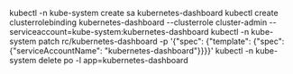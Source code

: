 kubectl -n kube-system create sa kubernetes-dashboard
kubectl create clusterrolebinding kubernetes-dashboard --clusterrole cluster-admin --serviceaccount=kube-system:kubernetes-dashboard
kubectl -n kube-system patch rc/kubernetes-dashboard -p '{"spec": {"template": {"spec": {"serviceAccountName": "kubernetes-dashboard"}}}}'
kubectl -n kube-system delete po -l app=kubernetes-dashboard